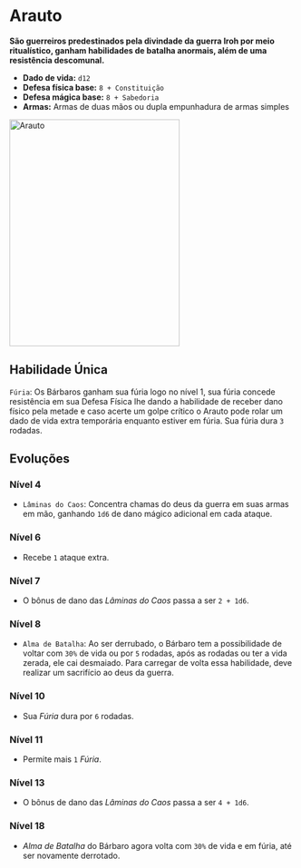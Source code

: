 # Arauto
**São guerreiros predestinados pela divindade da guerra Iroh por meio ritualístico, ganham habilidades de batalha anormais, além de uma resistência descomunal.**

- **Dado de vida:** `d12`
- **Defesa física base:** `8 + Constituição`
- **Defesa mágica base:** `8 + Sabedoria`
- **Armas:** Armas de duas mãos ou dupla empunhadura de armas simples

<img src="https://i.pinimg.com/564x/06/97/1c/06971c28e4da162b41bee89d44687ced.jpg" alt="Arauto" style="height: 400px; width:300px;"/>

## Habilidade Única
`Fúria`: Os Bárbaros ganham sua fúria logo no nível 1, sua fúria concede resistência em sua Defesa Física lhe dando a habilidade de receber dano físico pela metade e caso acerte um golpe crítico o Arauto pode rolar um dado de vida extra temporária enquanto estiver em fúria. Sua fúria dura `3` rodadas.

## Evoluções
### Nível 4
- `Lâminas do Caos`: Concentra chamas do deus da guerra em suas armas em mão, ganhando `1d6` de dano mágico adicional em cada ataque.

### Nível 6
- Recebe `1` ataque extra.

### Nível 7
- O bônus de dano das *Lâminas do Caos* passa a ser `2 + 1d6`.

### Nível 8
- `Alma de Batalha`: Ao ser derrubado, o Bárbaro tem a possibilidade de voltar com `30%` de vida ou por `5` rodadas, após as rodadas ou ter a vida zerada, ele cai desmaiado. Para carregar de volta essa habilidade, deve realizar um sacrifício ao deus da guerra.

### Nível 10
- Sua *Fúria* dura por `6` rodadas.

### Nível 11
- Permite mais `1` *Fúria*.

### Nível 13
- O bônus de dano das *Lâminas do Caos* passa a ser `4 + 1d6`.

### Nível 18
- *Alma de Batalha* do Bárbaro agora volta com `30%` de vida e em fúria, até ser novamente derrotado.
